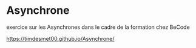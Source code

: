 # Asynchrone
exercice sur les Asynchrones dans le cadre de la formation chez BeCode

https://timdesmet00.github.io/Asynchrone/
